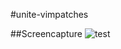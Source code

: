 #unite-vimpatches

##Screencapture
![test](https://cloud.githubusercontent.com/assets/214488/2565201/98b89bb0-b8b0-11e3-8881-fa1e2528ab6f.PNG)


